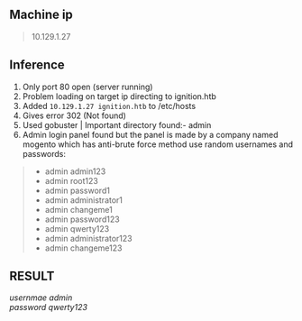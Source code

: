 ## **Machine ip** 
> 10.129.1.27
## **Inference**
1. Only port 80 open (server running)
2. Problem loading on target ip directing to ignition.htb
3. Added `10.129.1.27 ignition.htb` to /etc/hosts
4. Gives error 302 (Not found)
5. Used gobuster | Important directory found:- admin
6. Admin login panel found but the panel is made by a company named mogento which has anti-brute 
force method use random usernames and passwords:
> - admin admin123
> - admin root123
> - admin password1
> - admin administrator1
> - admin changeme1
> - admin password123
> - admin qwerty123
> - admin administrator123
> - admin changeme123
>
## **RESULT** 
*usernmae*  *admin*<br>
*password*  *qwerty123*
